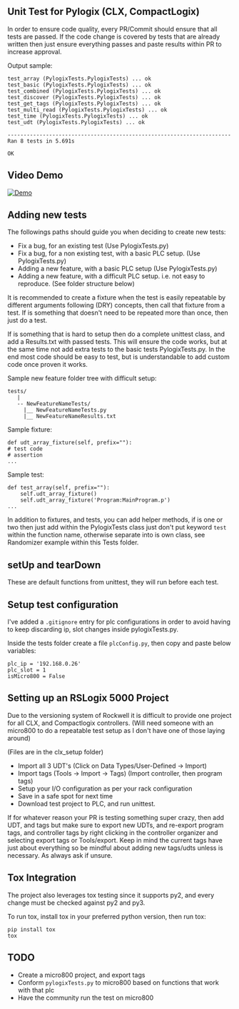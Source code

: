 ## Unit Test for Pylogix (CLX, CompactLogix)

In order to ensure code quality, every PR/Commit should ensure that all tests are passed. If the code change is covered by tests that are already written then just ensure everything passes and paste results within PR to increase approval.

Output sample:

```
test_array (PylogixTests.PylogixTests) ... ok
test_basic (PylogixTests.PylogixTests) ... ok
test_combined (PylogixTests.PylogixTests) ... ok
test_discover (PylogixTests.PylogixTests) ... ok
test_get_tags (PylogixTests.PylogixTests) ... ok
test_multi_read (PylogixTests.PylogixTests) ... ok
test_time (PylogixTests.PylogixTests) ... ok
test_udt (PylogixTests.PylogixTests) ... ok

----------------------------------------------------------------------
Ran 8 tests in 5.691s

OK
```

## Video Demo

[![Demo](https://img.youtube.com/vi/RCHo5xJQIlg/0.jpg)](https://www.youtube.com/watch?v=RCHo5xJQIlg)

## Adding new tests

The followings paths should guide you when deciding to create new tests:

- Fix a bug, for an existing test (Use PylogixTests.py)
- Fix a bug, for a non existing test, with a basic PLC setup. (Use PylogixTests.py)
- Adding a new feature, with a basic PLC setup (Use PylogixTests.py)
- Adding a new feature, with a difficult PLC setup. i.e. not easy to reproduce. (See folder structure below)

It is recommended to create a fixture when the test is easily repeatable by different arguments following (DRY) concepts, then call that fixture from a test. If is something that doesn't need to be repeated more than once, then just do a test.

If is something that is hard to setup then do a complete unittest class, and add a Results.txt with passed tests. This will ensure the code works, but at the same time not add extra tests to the basic tests PylogixTests.py. In the end most code should be easy to test, but is understandable to add custom code once proven it works.

Sample new feature folder tree with difficult setup:

```
tests/
   |
   -- NewFeatureNameTests/
     |__ NewFeatureNameTests.py
     |__ NewFeatureNameResults.txt

```

Sample fixture:

```
def udt_array_fixture(self, prefix=""):
# test code
# assertion
...
```

Sample test:

```
def test_array(self, prefix=""):
    self.udt_array_fixture()
    self.udt_array_fixture('Program:MainProgram.p')
...
```

In addition to fixtures, and tests, you can add helper methods, if is one or two then just add within the PylogixTests class just don't put keyword `test` within the function name, otherwise separate into is own class, see Randomizer example within this Tests folder.

## setUp and tearDown

These are default functions from unittest, they will run before each test.

## Setup test configuration

I've added a `.gitignore` entry for plc configurations in order to avoid having to keep discarding ip, slot changes inside pylogixTests.py.

Inside the tests folder create a file `plcConfig.py`, then copy and paste below variables:

```
plc_ip = '192.168.0.26'
plc_slot = 1
isMicro800 = False
```

## Setting up an RSLogix 5000 Project

Due to the versioning system of Rockwell it is difficult to provide one project for all CLX, and Compactlogix controllers. (Will need someone with an micro800 to do a repeatable test setup as I don't have one of those laying around)

(Files are in the clx_setup folder)

- Import all 3 UDT's (Click on Data Types/User-Defined -> Import)
- Import tags (Tools -> Import -> Tags) (Import controller, then program tags)
- Setup your I/O configuration as per your rack configuration
- Save in a safe spot for next time
- Download test project to PLC, and run unittest.

If for whatever reason your PR is testing something super crazy, then add UDT, and tags but make sure to export new UDTs, and re-export program tags, and controller tags by right clicking in the controller organizer and selecting export tags or Tools/export. Keep in mind the current tags have just about everything so be mindful about adding new tags/udts unless is necessary. As always ask if unsure.

## Tox Integration

The project also leverages tox testing since it supports py2, and every change must be checked against py2 and py3.

To run tox, install tox in your preferred python version, then run tox:

```
pip install tox
tox
```

## TODO

- Create a micro800 project, and export tags
- Conform `pylogixTests.py` to micro800 based on functions that work with that plc
- Have the community run the test on micro800

